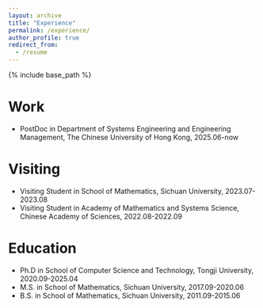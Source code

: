 ```yaml
---
layout: archive
title: "Experience"
permalink: /experience/
author_profile: true
redirect_from:
  - /resume
---
```


{% include base_path %}

Work
======
* PostDoc in Department of Systems Engineering and Engineering Management, The Chinese University of Hong Kong, 2025.06-now

Visiting
======
* Visiting Student in School of Mathematics, Sichuan University, 2023.07-2023.08
* Visiting Student in Academy of Mathematics and Systems Science, Chinese Academy of Sciences, 2022.08-2022.09

Education
======
* Ph.D in School of Computer Science and Technology, Tongji University, 2020.09-2025.04
* M.S. in School of Mathematics, Sichuan University, 2017.09-2020.06
* B.S. in School of Mathematics, Sichuan University, 2011.09-2015.06

